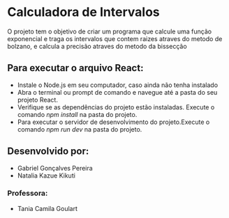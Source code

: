 # Calculadora de Intervalos

O projeto tem o objetivo de criar um programa que calcule uma função exponencial e traga os intervalos que contem raizes atraves do metodo de bolzano, e calcula a precisão atraves do metodo da bissecção

## Para executar o arquivo React:
- Instale o Node.js em seu computador, caso ainda não tenha instalado
- Abra o terminal ou prompt de comando e navegue até a pasta do seu projeto React.
- Verifique se as dependências do projeto estão instaladas. Execute o comando *npm install* na pasta do projeto.
- Para executar o servidor de desenvolvimento do projeto.Execute o comando *npm run dev* na pasta do projeto.

## Desenvolvido por:
- Gabriel Gonçalves Pereira 
- Natalia Kazue Kikuti

### Professora:
- Tania Camila Goulart